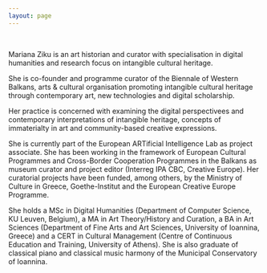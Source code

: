 ```yaml
---
layout: page
---
```


<br>

Mariana Ziku is an art historian and curator with specialisation in digital humanities and research focus on intangible cultural heritage.

She is co-founder and programme curator of the Biennale of Western Balkans, arts & cultural organisation promoting intangible cultural heritage through contemporary art, new technologies and digital scholarship. 

Her practice is concerned with examining the digital perspectivees and contemporary interpretations of intangible heritage, concepts of immaterialty in art and community-based creative expressions.

She is currently part of the European ARTificial Intelligence Lab as project associate. She has been working in the framework of European Cultural Programmes and Cross-Border Cooperation Programmes in the Balkans as museum curator and project editor (Interreg IPA CBC, Creative Europe). Her curatorial projects have been funded, among others, by the Ministry of Culture in Greece, Goethe-Institut and the European Creative Europe Programme. 

She holds a MSc in Digital Humanities (Department of Computer Science, KU Leuven, Belgium), a MA in Art Theory/History and Curation, a BA in Art Sciences (Department of Fine Arts and Art Sciences, University of Ioannina, Greece) and a CERT in Cultural Management (Centre of Continuous Education and Training, University of Athens). She is also graduate of classical piano and classical music harmony of the Municipal Conservatory of Ioannina. 

